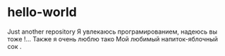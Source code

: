 # hello-world
Just another repository
Я увлекаюсь програмированием, надеюсь вы тоже !... Также я очень люблю тако
Мой любимый напиток-яблочный сок .
